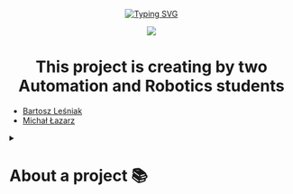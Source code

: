 <p align="center">
  <a href="https://git.io/typing-svg"><img src="https://readme-typing-svg.demolab.com?font=Fira+Code&size=25&pause=600&color=F7F7F7&width=435&lines=iLock+-    +Inteligent+Door+Lock" alt="Typing SVG" /></a>
</p>
<p align="center">
  <img src="https://github.com/iLock-Inteligent-Door-Lock/iLock-Inteligent-Door-Lock/blob/main/obraz_2023-07-19_210359785.png">
</p>

<h1 align="center"> This project is creating by two Automation and Robotics students </h1>

 - [Bartosz Leśniak](https://github.com/BartoszLesniak333)
 - [Michał Łazarz](https://github.com/miq312)

<details> 
    <summary><h1>About a project 📚</h1></summary>
    <p align="left">
<details> 
    <summary><h1>Photos 📷</h1></summary>
    <p align="left">
<details> 
    <summary><h1>Technologies Used 🤖</h1></summary>
    <p align="left">
<details> 
    <summary><h1>Status 📈</h1></summary>
    <p align="left">
<details> 
    <summary><h1>Credits and Inspirations 🏅</h1></summary>
    <p align="left"> 
<details> 
    <summary><h1>License 🎯</h1></summary>
    <p align="left">
